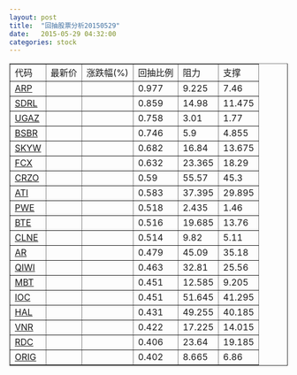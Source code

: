 ```yaml
---
layout: post
title:  "回抽股票分析20150529"
date:   2015-05-29 04:32:00
categories: stock
---
```

<script type="text/javascript">
var stockList = []
stockList.push('gb_arp');
stockList.push('gb_sdrl');
stockList.push('gb_ugaz');
stockList.push('gb_bsbr');
stockList.push('gb_skyw');
stockList.push('gb_fcx');
stockList.push('gb_crzo');
stockList.push('gb_ati');
stockList.push('gb_pwe');
stockList.push('gb_bte');
stockList.push('gb_clne');
stockList.push('gb_ar');
stockList.push('gb_qiwi');
stockList.push('gb_mbt');
stockList.push('gb_ioc');
stockList.push('gb_hal');
stockList.push('gb_vnr');
stockList.push('gb_rdc');
stockList.push('gb_orig');
</script>
<table border="1">
 <tr>
 <td>代码</td>
 <td>最新价</td>
 <td>涨跌幅(%)</td>
 <td>回抽比例</td>
 <td>阻力</td>
 <td>支撑</td>
</tr>
  <tr id="arp">
  <td><a href="http://stock.finance.sina.com.cn/usstock/quotes/ARP.html" target="_blank">ARP</a></td><td></td><td></td><td>0.977</td><td>9.225</td><td>7.46</td></tr>
  <tr id="sdrl">
  <td><a href="http://stock.finance.sina.com.cn/usstock/quotes/SDRL.html" target="_blank">SDRL</a></td><td></td><td></td><td>0.859</td><td>14.98</td><td>11.475</td></tr>
  <tr id="ugaz">
  <td><a href="http://stock.finance.sina.com.cn/usstock/quotes/UGAZ.html" target="_blank">UGAZ</a></td><td></td><td></td><td>0.758</td><td>3.01</td><td>1.77</td></tr>
  <tr id="bsbr">
  <td><a href="http://stock.finance.sina.com.cn/usstock/quotes/BSBR.html" target="_blank">BSBR</a></td><td></td><td></td><td>0.746</td><td>5.9</td><td>4.855</td></tr>
  <tr id="skyw">
  <td><a href="http://stock.finance.sina.com.cn/usstock/quotes/SKYW.html" target="_blank">SKYW</a></td><td></td><td></td><td>0.682</td><td>16.84</td><td>13.675</td></tr>
  <tr id="fcx">
  <td><a href="http://stock.finance.sina.com.cn/usstock/quotes/FCX.html" target="_blank">FCX</a></td><td></td><td></td><td>0.632</td><td>23.365</td><td>18.29</td></tr>
  <tr id="crzo">
  <td><a href="http://stock.finance.sina.com.cn/usstock/quotes/CRZO.html" target="_blank">CRZO</a></td><td></td><td></td><td>0.59</td><td>55.57</td><td>45.3</td></tr>
  <tr id="ati">
  <td><a href="http://stock.finance.sina.com.cn/usstock/quotes/ATI.html" target="_blank">ATI</a></td><td></td><td></td><td>0.583</td><td>37.395</td><td>29.895</td></tr>
  <tr id="pwe">
  <td><a href="http://stock.finance.sina.com.cn/usstock/quotes/PWE.html" target="_blank">PWE</a></td><td></td><td></td><td>0.518</td><td>2.435</td><td>1.46</td></tr>
  <tr id="bte">
  <td><a href="http://stock.finance.sina.com.cn/usstock/quotes/BTE.html" target="_blank">BTE</a></td><td></td><td></td><td>0.516</td><td>19.685</td><td>13.76</td></tr>
  <tr id="clne">
  <td><a href="http://stock.finance.sina.com.cn/usstock/quotes/CLNE.html" target="_blank">CLNE</a></td><td></td><td></td><td>0.514</td><td>9.82</td><td>5.11</td></tr>
  <tr id="ar">
  <td><a href="http://stock.finance.sina.com.cn/usstock/quotes/AR.html" target="_blank">AR</a></td><td></td><td></td><td>0.479</td><td>45.09</td><td>35.18</td></tr>
  <tr id="qiwi">
  <td><a href="http://stock.finance.sina.com.cn/usstock/quotes/QIWI.html" target="_blank">QIWI</a></td><td></td><td></td><td>0.463</td><td>32.81</td><td>25.56</td></tr>
  <tr id="mbt">
  <td><a href="http://stock.finance.sina.com.cn/usstock/quotes/MBT.html" target="_blank">MBT</a></td><td></td><td></td><td>0.451</td><td>12.585</td><td>9.205</td></tr>
  <tr id="ioc">
  <td><a href="http://stock.finance.sina.com.cn/usstock/quotes/IOC.html" target="_blank">IOC</a></td><td></td><td></td><td>0.451</td><td>51.645</td><td>41.295</td></tr>
  <tr id="hal">
  <td><a href="http://stock.finance.sina.com.cn/usstock/quotes/HAL.html" target="_blank">HAL</a></td><td></td><td></td><td>0.431</td><td>49.255</td><td>40.185</td></tr>
  <tr id="vnr">
  <td><a href="http://stock.finance.sina.com.cn/usstock/quotes/VNR.html" target="_blank">VNR</a></td><td></td><td></td><td>0.422</td><td>17.225</td><td>14.015</td></tr>
  <tr id="rdc">
  <td><a href="http://stock.finance.sina.com.cn/usstock/quotes/RDC.html" target="_blank">RDC</a></td><td></td><td></td><td>0.406</td><td>23.64</td><td>19.185</td></tr>
  <tr id="orig">
  <td><a href="http://stock.finance.sina.com.cn/usstock/quotes/ORIG.html" target="_blank">ORIG</a></td><td></td><td></td><td>0.402</td><td>8.665</td><td>6.86</td></tr>
</table>
